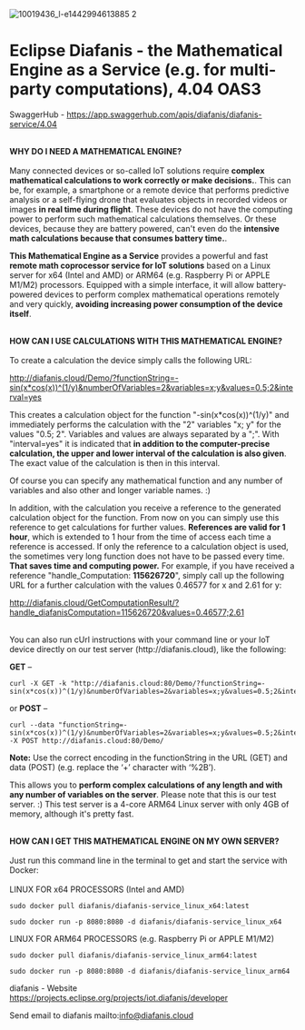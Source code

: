 ![10019436_l-e1442994613885 2](https://paceval.com/wp-content/uploads/2022/10/Eclipse-Diafanis.jpg)<br>

# Eclipse Diafanis - the Mathematical Engine as a Service (e.g. for multi-party computations), 4.04 OAS3
SwaggerHub - https://app.swaggerhub.com/apis/diafanis/diafanis-service/4.04



<br>
<b>WHY DO I NEED A MATHEMATICAL ENGINE?</b>
<br><br>
Many connected devices or so-called IoT solutions require <b>complex mathematical calculations to work correctly or make decisions.</b>. This can be, for example, a smartphone or a remote device that performs predictive analysis or a self-flying drone that evaluates objects in recorded videos or images <b>in real time during flight</b>. These devices do not have the computing power to perform such mathematical calculations themselves. Or these devices, because they are battery powered, can't even do the <b>intensive math calculations because that consumes battery time.</b>.

<b>This Mathematical Engine as a Service</b> provides a powerful and fast <b>remote math coprocessor service for IoT solutions</b> based on a Linux server for x64 (Intel and AMD) or ARM64 (e.g. Raspberry Pi or APPLE M1/M2) processors. Equipped with a simple interface, it will allow battery-powered devices to perform complex mathematical operations remotely and very quickly, <b>avoiding increasing power consumption of the device itself</b>.

<br>
<b>HOW CAN I USE CALCULATIONS WITH THIS MATHEMATICAL ENGINE?</b>
<br><br>
To create a calculation the device simply calls the following URL:

http://diafanis.cloud/Demo/?functionString=-sin(x*cos(x))^(1/y)&numberOfVariables=2&variables=x;y&values=0.5;2&interval=yes

This creates a calculation object for the function "-sin(x*cos(x))^(1/y)" and immediately performs the calculation with the "2" variables "x; y" for the values "0.5; 2". Variables and values are always separated by a ";". With "interval=yes" it is indicated that <b>in addition to the computer-precise calculation, the upper and lower interval of the calculation is also given</b>. The exact value of the calculation is then in this interval.

Of course you can specify any mathematical function and any number of variables and also other and longer variable names. :)

In addition, with the calculation you receive a reference to the generated calculation object for the function. From now on you can simply use this reference to get calculations for further values. <b>References are valid for 1 hour</b>, which is extended to 1 hour from the time of access each time a reference is accessed. If only the reference to a calculation object is used, the sometimes very long function does not have to be passed every time. <b>That saves time and computing power.</b> For example, if you have received a reference "handle_Computation: <b>115626720</b>", simply call up the following URL for a further calculation with the values 0.46577 for x and 2.61 for y:

http://diafanis.cloud/GetComputationResult/?handle_diafanisComputation=115626720&values=0.46577;2.61

<br>
You can also run cUrl instructions with your command line or your IoT device directly on our test server (http://diafanis.cloud), like the following:

<b>GET</b> –

    curl -X GET -k "http://diafanis.cloud:80/Demo/?functionString=-sin(x*cos(x))^(1/y)&numberOfVariables=2&variables=x;y&values=0.5;2&interval=yes"

or <b>POST</b> –

    curl --data "functionString=-sin(x*cos(x))^(1/y)&numberOfVariables=2&variables=x;y&values=0.5;2&interval=yes" -X POST http://diafanis.cloud:80/Demo/

<b>Note:</b> Use the correct encoding in the functionString in the URL (GET) and data (POST) (e.g. replace the ‘+’ character with ‘%2B’).

This allows you to <b>perform complex calculations of any length and with any number of variables on the server</b>. Please note that this is our test server. :) This test server is a 4-core ARM64 Linux server with only 4GB of memory, although it's pretty fast.

<br>
<b>HOW CAN I GET THIS MATHEMATICAL ENGINE ON MY OWN SERVER?</b>
<br><br>
Just run this command line in the terminal to get and start the service with Docker:
<br><br>
LINUX FOR x64 PROCESSORS (Intel and AMD)

    sudo docker pull diafanis/diafanis-service_linux_x64:latest

    sudo docker run -p 8080:8080 -d diafanis/diafanis-service_linux_x64

LINUX FOR ARM64 PROCESSORS (e.g. Raspberry Pi or APPLE M1/M2)

    sudo docker pull diafanis/diafanis-service_linux_arm64:latest

    sudo docker run -p 8080:8080 -d diafanis/diafanis-service_linux_arm64

diafanis - Website https://projects.eclipse.org/projects/iot.diafanis/developer

Send email to diafanis mailto:info@diafanis.cloud
